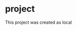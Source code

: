# project

This project was created as local 

<!-- Add New feature -button -->
<!-- add new featuer-form -->
